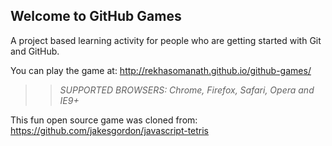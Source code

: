 ## Welcome to GitHub Games

A project based learning activity for people who are getting started with Git and GitHub.

You can play the game at: http://rekhasomanath.github.io/github-games/

>> _*SUPPORTED BROWSERS*: Chrome, Firefox, Safari, Opera and IE9+_

This fun open source game was cloned from: https://github.com/jakesgordon/javascript-tetris
